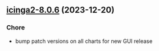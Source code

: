 

## [icinga2-8.0.6](https://github.com/truecharts/charts/compare/icinga2-8.0.5...icinga2-8.0.6) (2023-12-20)

### Chore

- bump patch versions on all charts for new GUI release
  
  